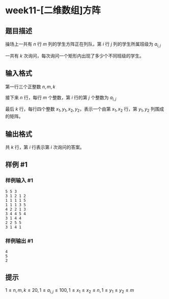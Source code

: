 # week11-[二维数组]方阵

## 题目描述

操场上一共有 $n$ 行 $m$ 列的学生方阵正在列队，第 $i$ 行 $j$ 列的学生所属班级为 $a_{i,j}$

一共有 $k$ 次询问，每次询问一个矩形内出现了多少个不同班级的学生。

## 输入格式

第一行三个正整数 $n,m,k$

接下来 $n$ 行，每行 $m$ 个整数，第 $i$ 行的第 $j$ 个整数为 $a_{i,j}$

最后 $k$ 行，每行四个整数 $x_{1},y_{1},x_{2},y_{2}$，表示一个由第 $x_{1},x_{2}$ 行，第 $y_{1},y_{2}$ 列围成的矩阵。

## 输出格式

共 $k$ 行，第 $i$ 行表示第 $i$ 次询问的答案。

## 样例 #1

### 样例输入 #1

```
5 5 3
3 1 2 1 2 
1 1 1 1 5 
1 1 1 3 5 
4 2 2 1 3 
3 4 4 5 4 
3 1 4 4
2 2 5 5
3 1 4 1
```

### 样例输出 #1

```
4
5
2
```

## 提示

$1\leq n,m,k\leq 20,1\leq a_{i,j}\leq 100,1\leq x_{1}\leq x_{2}\leq n,1\leq y_{1}\leq y_{2}\leq m$